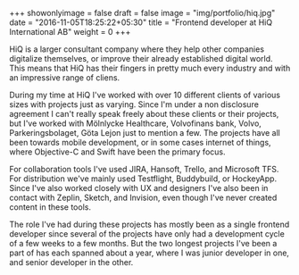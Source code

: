 +++
showonlyimage = false
draft = false
image = "img/portfolio/hiq.jpg"
date = "2016-11-05T18:25:22+05:30"
title = "Frontend developer at HiQ International AB"
weight = 0
+++

HiQ is a larger consultant company where they help other companies digitalize themselves, or improve their already established digital world. This means that HiQ has their fingers in pretty much every industry and with an impressive range of cliens.
<!--more-->

During my time at HiQ I've worked with over 10 different clients of various sizes with projects just as varying. Since I'm under a non disclosure agreement I can't really speak freely about these clients or their projects, but I've worked with Mölnlycke Healthcare, Volvofinans bank, Volvo, Parkeringsbolaget, Göta Lejon just to mention a few. The projects have all been towards mobile development, or in some cases internet of things, where Objective-C and Swift have been the primary focus.

For collaboration tools I've used JIRA, Hansoft, Trello, and Microsoft TFS. For distribution we've mainly used Testflight, Buddybuild, or HockeyApp. Since I've also worked closely with UX and designers I've also been in contact with Zeplin, Sketch, and Invision, even though I've never created content in these tools.

The role I've had during these projects has mostly been as a single frontend developer since several of the projects have only had a development cycle of a few weeks to a few months. But the two longest projects I've been a part of has each spanned about a year, where I was junior developer in one, and senior developer in the other.